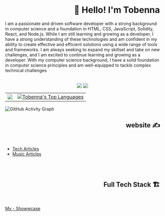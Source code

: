 <!-- Header -->
<h1 align="right"> 👋 Hello! I'm Tobenna </h1>
<p> I am a passionate and driven software developer with a strong background in computer science and a foundation in HTML, CSS, JavaScript, Solidity, React, and Node.js. While I am still learning and growing as a developer, I have a strong understanding of these technologies and am confident in my ability to create effective and efficient solutions using a wide range of tools and frameworks. I am always seeking to expand my skillset and take on new challenges, and I am excited to continue learning and growing as a developer. With my computer science background, I have a solid foundation in computer science principles and am well-equipped to tackle complex technical challenges</p>

<br />
<div align="center">
  <img align="center" src="https://img.shields.io/github/followers/tobezhanabi?label=Github&style=for-the-badge" />
  <img align="center" src="https://img.shields.io/twitter/follow/hanabiplug?label=Twitter&style=for-the-badge" />
</div>

<table align="center">
  <tr>
    <td align="left">
       <a href="http://www.github.com/tobezhanabi"><img src="https://github-readme-streak-stats.herokuapp.com/?user=tobezhanabi&background=0D1117&ring=D85F82&fire=D85F82&currStreakNum=ffffff&currStreakLabel=D85F82&sideNums=ffffff&sideLabels=ffffff&dates=ffffff&hide_border=true" /></a>
    </td>
    <td align="right">
      <a href="https://github.com/tobezhanabi"><img alt="Tobenna's Top Languages" src="https://github-readme-stats.vercel.app/api/top-langs/?username=tobezhanabi&langs_count=10&count_private=true&layout=compact&theme=dracula&hide_border=true&bg_color=0D1117&exclude_repo=GameSellShop"/></a>
    </td>
  </tr>
</table>

![GitHub Activity Graph](https://github-readme-activity-graph.cyclic.app/graph?username=tobezhanabi&theme=redical&bg_color=0D1117&color=D85F82&line=D85F82&point=FFFFFF&hide_border=true)

<!-- Blogs -->
<h2 align="right"> website ✍️ </h2><br />
<ul>
  <li><a href="https://yashura.hashnode.dev/">Tech Articles</a></li>
  <li><a href="https://blog.ushiftmusic.com/">Music Articles</a></li>
</ul>

<br /><br />

<!-- Full Tech Stack -->
<h2 align="right"> Full Tech Stack 🏗️ </h2><br />


<a href="hhttps://www.showwcase.com/tobezhanabi"> My - Showwcase</a>


